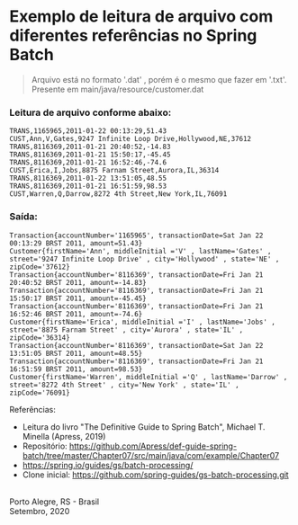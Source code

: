 
# Exemplo de leitura de arquivo com diferentes referências no Spring Batch

> Arquivo está no formato '.dat' , porém é o mesmo que fazer em '.txt'. <br>
> Presente em main/java/resource/customer.dat

### Leitura de arquivo conforme abaixo:
````
TRANS,1165965,2011-01-22 00:13:29,51.43
CUST,Ann,V,Gates,9247 Infinite Loop Drive,Hollywood,NE,37612
TRANS,8116369,2011-01-21 20:40:52,-14.83
TRANS,8116369,2011-01-21 15:50:17,-45.45
TRANS,8116369,2011-01-21 16:52:46,-74.6
CUST,Erica,I,Jobs,8875 Farnam Street,Aurora,IL,36314
TRANS,8116369,2011-01-22 13:51:05,48.55
TRANS,8116369,2011-01-21 16:51:59,98.53
CUST,Warren,Q,Darrow,8272 4th Street,New York,IL,76091
````

### Saída:
```
Transaction{accountNumber='1165965', transactionDate=Sat Jan 22 00:13:29 BRST 2011, amount=51.43}
Customer{firstName='Ann', middleInitial ='V' , lastName='Gates' , street='9247 Infinite Loop Drive' , city='Hollywood' , state='NE' , zipCode='37612}
Transaction{accountNumber='8116369', transactionDate=Fri Jan 21 20:40:52 BRST 2011, amount=-14.83}
Transaction{accountNumber='8116369', transactionDate=Fri Jan 21 15:50:17 BRST 2011, amount=-45.45}
Transaction{accountNumber='8116369', transactionDate=Fri Jan 21 16:52:46 BRST 2011, amount=-74.6}
Customer{firstName='Erica', middleInitial ='I' , lastName='Jobs' , street='8875 Farnam Street' , city='Aurora' , state='IL' , zipCode='36314}
Transaction{accountNumber='8116369', transactionDate=Sat Jan 22 13:51:05 BRST 2011, amount=48.55}
Transaction{accountNumber='8116369', transactionDate=Fri Jan 21 16:51:59 BRST 2011, amount=98.53}
Customer{firstName='Warren', middleInitial ='Q' , lastName='Darrow' , street='8272 4th Street' , city='New York' , state='IL' , zipCode='76091}
```

Referências:
- Leitura do livro "The Definitive Guide to Spring Batch", Michael T. Minella (Apress, 2019)
- Repositório: https://github.com/Apress/def-guide-spring-batch/tree/master/Chapter07/src/main/java/com/example/Chapter07
- https://spring.io/guides/gs/batch-processing/
- Clone inicial: https://github.com/spring-guides/gs-batch-processing.git

<br>
Porto Alegre, RS - Brasil<br>
Setembro, 2020
